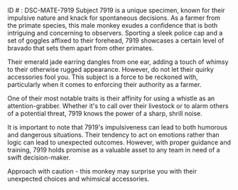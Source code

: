 ID # : DSC-MATE-7919
Subject 7919 is a unique specimen, known for their impulsive nature and knack for spontaneous decisions. As a farmer from the primate species, this male monkey exudes a confidence that is both intriguing and concerning to observers. Sporting a sleek police cap and a set of goggles affixed to their forehead, 7919 showcases a certain level of bravado that sets them apart from other primates.

Their emerald jade earring dangles from one ear, adding a touch of whimsy to their otherwise rugged appearance. However, do not let their quirky accessories fool you. This subject is a force to be reckoned with, particularly when it comes to enforcing their authority as a farmer.

One of their most notable traits is their affinity for using a whistle as an attention-grabber. Whether it's to call over their livestock or to alarm others of a potential threat, 7919 knows the power of a sharp, shrill noise.

It is important to note that 7919's impulsiveness can lead to both humorous and dangerous situations. Their tendency to act on emotions rather than logic can lead to unexpected outcomes. However, with proper guidance and training, 7919 holds promise as a valuable asset to any team in need of a swift decision-maker.

Approach with caution - this monkey may surprise you with their unexpected choices and whimsical accessories.